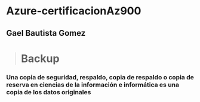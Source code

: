 # Azure-certificacionAz900
## Gael Bautista Gomez
># Backup
### Una copia de seguridad, respaldo, copia de respaldo o copia de reserva en ciencias de la información e informática es una copia de los datos originales
